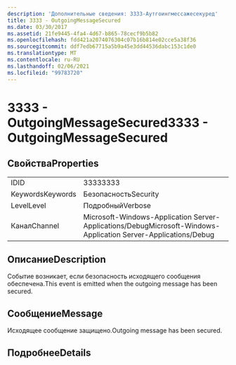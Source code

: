 ```yaml
---
description: 'Дополнительные сведения: 3333-Аутгоингмессажесекуред'
title: 3333 - OutgoingMessageSecured
ms.date: 03/30/2017
ms.assetid: 21fe9445-4fa4-4d67-b865-78cecf9b5b82
ms.openlocfilehash: fdd421a2074076304c07b16b814e02cce5a38f36
ms.sourcegitcommit: ddf7edb67715a5b9a45e3dd44536dabc153c1de0
ms.translationtype: MT
ms.contentlocale: ru-RU
ms.lasthandoff: 02/06/2021
ms.locfileid: "99783720"
---
```

# <a name="3333---outgoingmessagesecured"></a><span data-ttu-id="366eb-103">3333 - OutgoingMessageSecured</span><span class="sxs-lookup"><span data-stu-id="366eb-103">3333 - OutgoingMessageSecured</span></span>

## <a name="properties"></a><span data-ttu-id="366eb-104">Свойства</span><span class="sxs-lookup"><span data-stu-id="366eb-104">Properties</span></span>  
  
|||  
|-|-|  
|<span data-ttu-id="366eb-105">ID</span><span class="sxs-lookup"><span data-stu-id="366eb-105">ID</span></span>|<span data-ttu-id="366eb-106">3333</span><span class="sxs-lookup"><span data-stu-id="366eb-106">3333</span></span>|  
|<span data-ttu-id="366eb-107">Keywords</span><span class="sxs-lookup"><span data-stu-id="366eb-107">Keywords</span></span>|<span data-ttu-id="366eb-108">Безопасность</span><span class="sxs-lookup"><span data-stu-id="366eb-108">Security</span></span>|  
|<span data-ttu-id="366eb-109">Level</span><span class="sxs-lookup"><span data-stu-id="366eb-109">Level</span></span>|<span data-ttu-id="366eb-110">Подробный</span><span class="sxs-lookup"><span data-stu-id="366eb-110">Verbose</span></span>|  
|<span data-ttu-id="366eb-111">Канал</span><span class="sxs-lookup"><span data-stu-id="366eb-111">Channel</span></span>|<span data-ttu-id="366eb-112">Microsoft-Windows-Application Server-Applications/Debug</span><span class="sxs-lookup"><span data-stu-id="366eb-112">Microsoft-Windows-Application Server-Applications/Debug</span></span>|  
  
## <a name="description"></a><span data-ttu-id="366eb-113">Описание</span><span class="sxs-lookup"><span data-stu-id="366eb-113">Description</span></span>  

 <span data-ttu-id="366eb-114">Событие возникает, если безопасность исходящего сообщения обеспечена.</span><span class="sxs-lookup"><span data-stu-id="366eb-114">This event is emitted when the outgoing message has been secured.</span></span>  
  
## <a name="message"></a><span data-ttu-id="366eb-115">Сообщение</span><span class="sxs-lookup"><span data-stu-id="366eb-115">Message</span></span>  

 <span data-ttu-id="366eb-116">Исходящее сообщение защищено.</span><span class="sxs-lookup"><span data-stu-id="366eb-116">Outgoing message has been secured.</span></span>  
  
## <a name="details"></a><span data-ttu-id="366eb-117">Подробнее</span><span class="sxs-lookup"><span data-stu-id="366eb-117">Details</span></span>
